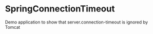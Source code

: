 # SpringConnectionTimeout
Demo application to show that server.connection-timeout is ignored by Tomcat
